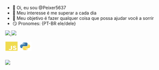- 👋 Oi, eu sou @Peixer5637
- 💞️ Meu interesse é me superar a cada dia
- 🎯 Meu objetivo é fazer qualquer coisa que possa ajudar você a sorrir
- 😏 Pronomes: {PT-BR ele/dele}

<div>
  <a href="https://github.com/Peixer5637">
    <img height="150em" src="https://github-readme-stats.vercel.app/api?username=Peixer5637&show_icons=true&theme=tokyonight&include_all_commits=true&count_private=true"/>
    <img height="150em" src="https://github-readme-stats.vercel.app/api/top-langs/?username=Peixer5637&layout=compact&langs_count=16&theme=tokyonight"/>
</a>
</div>

<div style="display: inline_block"><br>
  <img align="center" alt="Peixer-Js" height="30" width="40" src="https://raw.githubusercontent.com/devicons/devicon/master/icons/javascript/javascript-plain.svg">
  <img align="center" alt="Peixer-Python" height="30" width="40" src="https://raw.githubusercontent.com/devicons/devicon/master/icons/python/python-original.svg">
</div>

##

<div>    
  <a href="https://www.linkedin.com/in/gabrielpeixer/" target="_blank">
    <img src="https://img.shields.io/badge/-LinkedIn-%230077B5?style=for-the-badge&logo=linkedin&logoColor=white" target="_blank">
  </a>
</div>
